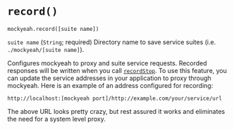 # `record()`

`mockyeah.record([suite name])`

`suite name` (`String`; required) Directory name to save service suites
(i.e. `./mockyeah/[suite name]`).

Configures mockyeah to proxy and suite service requests. Recorded responses
will be written when you call [`recordStop`](recordStop).
To use this feature, you can update the service addresses in your application
to proxy through mockyeah. Here is an example of an address configured for recording:

```
http://localhost:[mockyeah port]/http://example.com/your/service/url
```

The above URL looks pretty crazy, but rest assured it works and eliminates the need for a system level proxy.
